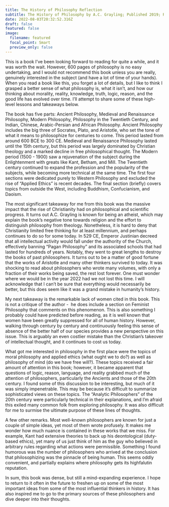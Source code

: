 ```yaml
---
title: The History of Philosophy Reflection
subtitle: The History of Philosophy by A.C. Grayling; Published 2019; Read June 2022
date: 2022-08-03T20:32:52.316Z
draft: false
featured: false
image:
  filename: featured
  focal_point: Smart
  preview_only: false
---
```

This is a book I’ve been looking forward to reading for quite a while, and it was worth the wait. However, 600 pages of philosophy is no easy undertaking, and I would not recommend this book unless you are really, genuinely interested in the subject (and have a lot of time of your hands). When you read a book like this, you forget a lot of details, but I like to think I grasped a better sense of what philosophy is, what it isn’t, and how our thinking about morality, reality, knowledge, truth, logic, reason, and the good life has evolved over time. I’ll attempt to share some of these high-level lessons and takeaways below.



The book has five parts: Ancient Philosophy, Medieval and Renaissance Philosophy, Modern Philosophy, Philosophy in the Twentieth Century, and Indian, Chinese, Arabic-Persian and African Philosophy. Ancient Philosophy includes the big three of Socrates, Plato, and Aristotle, who set the tone of what it means to philosophize for centuries to come. This period lasted from around 600 BCE to 300 CE. Medieval and Renaissance Philosophy lasted until the 15th century, but this period was largely dominated by Christian theology and a marked decline in free philosophical thought. The Modern period (1500 - 1900) saw a rejuvenation of the subject during the Enlightenment with greats like Kant, Betham, and Mill. The Twentieth century continued to expand the profession and the popularity of the subjects, while becoming more technical at the same time. The first four sections were dedicated purely to Western Philosophy and excluded the rise of “Applied Ethics” is recent decades. The final section (briefly) covers topics from outside the West, including Buddhism, Confucianism, and Daoism. 



The most significant takeaway for me from this book was the massive impact that the rise of Christianity had on philosophical and scientific progress. It turns out A.C. Grayling is known for being an atheist, which may explain the book’s negative tone towards religion and the effort to distinguish philosophy from theology. Nonetheless, it is hard to deny that Christianity limited free thinking for at least millennium, and perhaps continues to do so for some today. In 529 CE, Emperor Justinian decreed that all intellectual activity would fall under the authority of the Church, effectively banning “Pagan Philosophy” and its associated schools that had lasted for hundreds of years. Notably, they went to great lengths to destroy the books of past philosophers. It turns out to be a matter of good fortune that the works of Aristotle and many other thinkers survived to today. It was shocking to read about philosophers who wrote many volumes, with only a fraction of their works being saved, the rest lost forever. One must wonder where we would be in the year 2022 had we not lost this time. I will acknowledge that I can’t be sure that everything would necessarily be better, but this does seem like it was a grand mistake in humanity’s history.



My next takeaway is the remarkable lack of women cited in this book. This is not a critique of the author -  he does include a section on Feminist Philosophy that comments on this phenomenon. This is also something I probably could have predicted before reading, as it is well known that women have been greatly suppressed for all of human history. However, walking through century by century and continuously feeling this sense of absence of the better half of our species provides a new perspective on this issue. This is arguably an even costlier mistake than the Christian’s takeover of intellectual thought, and it continues to cost us today. 



What got me interested in philosophy in the first place were the topics of moral philosophy and applied ethics (what ought we to do?) as well as philosophy of mind (do we have free will?). These topics received a fair amount of attention in this book; however, it became apparent that questions of logic, reason, language, and reality grabbed much of the attention of philosophers, particularly the Ancients and those of the 20th century. I found some of this discussion to be interesting, but much of it was simply impenetrable. This may be because it’s difficult to summarize sophisticated views on these topics. The “Analytic Philosophers” of the 20th century were particularly technical in their explanations, and I’m afraid this exiled many common folk from exploring philosophy. It was also difficult for me to surmise the ultimate purpose of these lines of thoughts. 



A few other remarks. Most well-known philosophers are known for just a couple of simple ideas, yet most of them wrote profusely. It makes me wonder how much nuance is contained in these works that we miss. For example, Kant had extensive theories to back up his deontological (duty-based ethics), yet many of us just think of him as the guy who believed in arbitrary rules regarding what actions were permissible. Something I found humorous was the number of philosophers who arrived at the conclusion that philosophizing was the pinnacle of being human. This seems oddly convenient, and partially explains where philosophy gets its highfalutin reputation. 



In sum, this book was dense, but still a mind-expanding experience. I hope to return to it often in the future to freshen up on some of the most important ideas from some of the most influential thinkers in history. It has also inspired me to go to the primary sources of these philosophers and dive deeper into their thoughts.